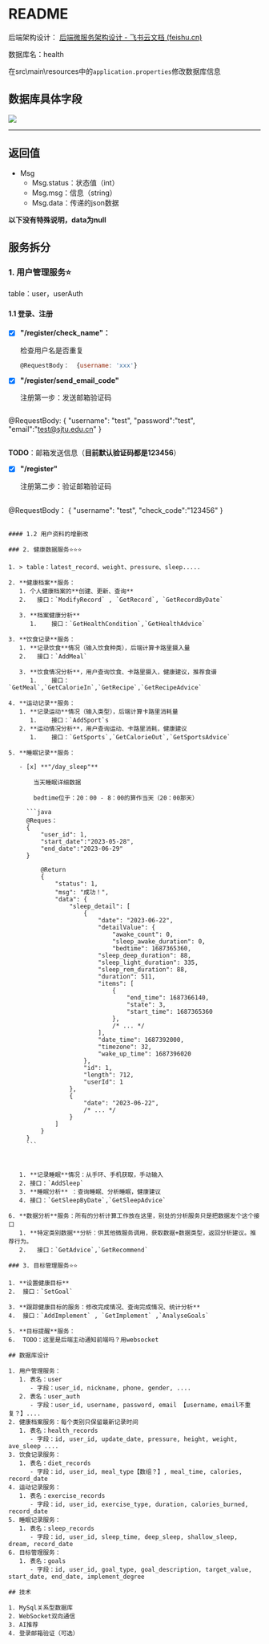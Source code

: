 # README

后端架构设计：
[‍‬⁡‍⁣⁣⁢‬‌‍﻿‬﻿⁤⁢⁣⁡⁢‍‌﻿⁢⁡‌⁢⁣⁣‍⁣‬⁤﻿⁤﻿⁣⁤‬⁢﻿后端微服务架构设计 - 飞书云文档 (feishu.cn)](https://sjtu.feishu.cn/docx/PPTwdXZ8jozgVXxBNkUcdLkHnff)



数据库名：health

在src\main\resources中的`application.properties`修改数据库信息





## 数据库具体字段

<img src="./health.png">

---

## 返回值

* Msg
  * Msg.status：状态值（int）
  * Msg.msg：信息（string）
  * Msg.data：传递的json数据

**以下没有特殊说明，data为null**

## 服务拆分

### 1. 用户管理服务⭐ 

table：user，userAuth

#### 1.1 **登录、注册**

- [x] **"/register/check_name"：**

  检查用户名是否重复 

  ```javascript
  @RequestBody：  {username: 'xxx'}
  ```

- [x] **"/register/send_email_code"**

  注册第一步：发送邮箱验证码

  ```javascript
@RequestBody: 
  { 
    "username": "test",
      "password":"test",
    "email":"test@sjtu.edu.cn"
  }
  ```
```
  
**TODO**：邮箱发送信息（**目前默认验证码都是123456**）
  
- [x] **"/register"**

  注册第二步：验证邮箱验证码

  ```javascript
@RequestBody：
  {
    "username": "test",
      "check_code":"123456"
}
```

#### 1.2 用户资料的增删改

### 2. 健康数据服务⭐⭐⭐

1. > table：latest_record、weight、pressure、sleep.....

2. **健康档案**服务：
   1. 个人健康档案的**创建、更新、查询**
   2.   接口：`ModifyRecord` , `GetRecord`, `GetRecordByDate`

   3. **档案健康分析**
      1.    接口：`GetHealthCondition`,`GetHealthAdvice`
   
3. **饮食记录**服务：
   1. **记录饮食**情况（输入饮食种类），后端计算卡路里摄入量
   2.   接口：`AddMeal`

   3. **饮食情况分析**，用户查询饮食、卡路里摄入，健康建议，推荐食谱
      1.    接口：`GetMeal`,`GetCalorieIn`,`GetRecipe`,`GetRecipeAdvice`
   
4. **运动记录**服务：
   1. **记录运动**情况（输入类型），后端计算卡路里消耗量
      1.    接口：`AddSport`s
   2. **运动情况分析**，用户查询运动、卡路里消耗，健康建议
      1.    接口：`GetSports`,`GetCalorieOut`,`GetSportsAdvice`
   
5. **睡眠记录**服务：
  
   - [x] **"/day_sleep"**

     ​	当天睡眠详细数据
   
     ​	bedtime位于：20：00 - 8：00的算作当天（20：00那天）
     
     ```java
     @Reques： 
     {
         "user_id": 1,
         "start_date":"2023-05-28",
         "end_date":"2023-06-29"
     }
         
         @Return
         {
             "status": 1,
             "msg": "成功！",
             "data": {
                 "sleep_detail": [
                     {
                         "date": "2023-06-22",
                         "detailValue": {
                             "awake_count": 0,
                             "sleep_awake_duration": 0,
                             "bedtime": 1687365360,
                         "sleep_deep_duration": 88,
                         "sleep_light_duration": 335,
                         "sleep_rem_duration": 88,
                         "duration": 511,
                         "items": [
                             {
                                 "end_time": 1687366140,
                                 "state": 3,
                                 "start_time": 1687365360
                             },
                             /* ... */
                         ],
                         "date_time": 1687392000,
                         "timezone": 32,
                         "wake_up_time": 1687396020
                     },
                     "id": 1,
                     "length": 712,
                     "userId": 1
                 },
                 {
                     "date": "2023-06-22",
                     /* ... */
                 }
             ]
         }
     }
     ```
   
   
   
   1. **记录睡眠**情况：从手环、手机获取，手动输入
   2. 接口：`AddSleep`
   3. **睡眠分析** ：查询睡眠、分析睡眠，健康建议
   4. 接口：`GetSleepByDate`,`GetSleepAdvice`
   
6. **数据分析**服务：所有的分析计算工作放在这里，别处的分析服务只是把数据发个这个接口
   1. **特定类别数据**分析：供其他微服务调用，获取数据+数据类型，返回分析建议。推荐行为。
   2.   接口：`GetAdvice`,`GetRecommend`

### 3. 目标管理服务⭐⭐

1. **设置健康目标**
2.  接口：`SetGoal`

3. **跟踪健康目标的服务：修改完成情况、查询完成情况、统计分析**
4.  接口：`AddImplement` , `GetImplement` ,`AnalyseGoals` 

5. **目标提醒**服务：
6.  TODO：这里是后端主动通知前端吗？用websocket

## 数据库设计

1. 用户管理服务：
   1. 表名：user
      - 字段：user_id, nickname, phone, gender, ....
   2. 表名：user_auth
      - 字段：user_id, username, password, email 【username，email不重复？】....
2. 健康档案服务：每个类别只保留最新记录时间
   1. 表名：health_records
      - 字段：id, user_id, update_date, pressure, height, weight, ave_sleep ....
3. 饮食记录服务：
   1. 表名：diet_records
      - 字段：id, user_id, meal_type【数组？】, meal_time, calories, record_date
4. 运动记录服务：
   1. 表名：exercise_records
      - 字段：id, user_id, exercise_type, duration, calories_burned, record_date
5. 睡眠记录服务：
   1. 表名：sleep_records
      - 字段：id, user_id, sleep_time, deep_sleep, shallow_sleep, dream, record_date
6. 目标管理服务：
   1. 表名：goals
      - 字段：id, user_id, goal_type, goal_description, target_value, start_date, end_date, implement_degree

## 技术

1. MySql关系型数据库
2. WebSocket双向通信
3. AI推荐
4. 登录邮箱验证（可选）
